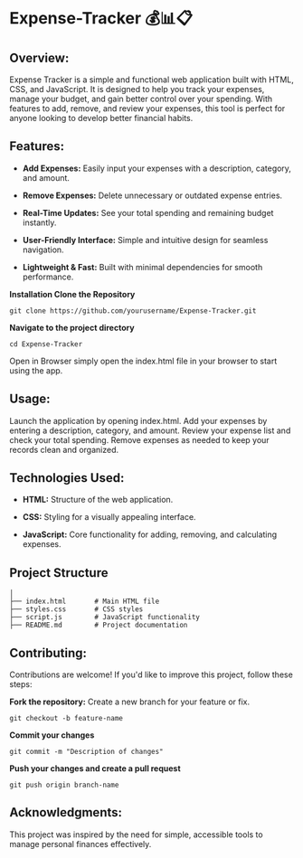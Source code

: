 # Expense-Tracker 💰📊📋
## Overview:

Expense Tracker is a simple and functional web application built with HTML, CSS, and JavaScript. It is designed to help you track your expenses, manage your budget, and gain better control over your spending. With features to add, remove, and review your expenses, this tool is perfect for anyone looking to develop better financial habits.

## Features:

- **Add Expenses:** Easily input your expenses with a description, category, and amount.

- **Remove Expenses:** Delete unnecessary or outdated expense entries.

- **Real-Time Updates:** See your total spending and remaining budget instantly.

- **User-Friendly Interface:** Simple and intuitive design for seamless navigation.

- **Lightweight & Fast:** Built with minimal dependencies for smooth performance.

**Installation Clone the Repository**
```
git clone https://github.com/yourusername/Expense-Tracker.git
```
**Navigate to the project directory**
```
cd Expense-Tracker
```
Open in Browser simply open the index.html file in your browser to start using the app.

## Usage:

Launch the application by opening index.html.
Add your expenses by entering a description, category, and amount.
Review your expense list and check your total spending.
Remove expenses as needed to keep your records clean and organized.

## Technologies Used:

- **HTML:** Structure of the web application.

- **CSS:** Styling for a visually appealing interface.

- **JavaScript:** Core functionality for adding, removing, and calculating expenses.
## Project Structure
```
│  
├── index.html       # Main HTML file  
├── styles.css       # CSS styles  
├── script.js        # JavaScript functionality  
├── README.md        # Project documentation
```



## Contributing:
Contributions are welcome! If you'd like to improve this project, follow these steps:

**Fork the repository:**
Create a new branch for your feature or fix.
```
git checkout -b feature-name
```
**Commit your changes**
```
git commit -m "Description of changes"
```
**Push your changes and create a pull request**
```
git push origin branch-name
```

## Acknowledgments:
This project was inspired by the need for simple, accessible tools to manage personal finances effectively.

